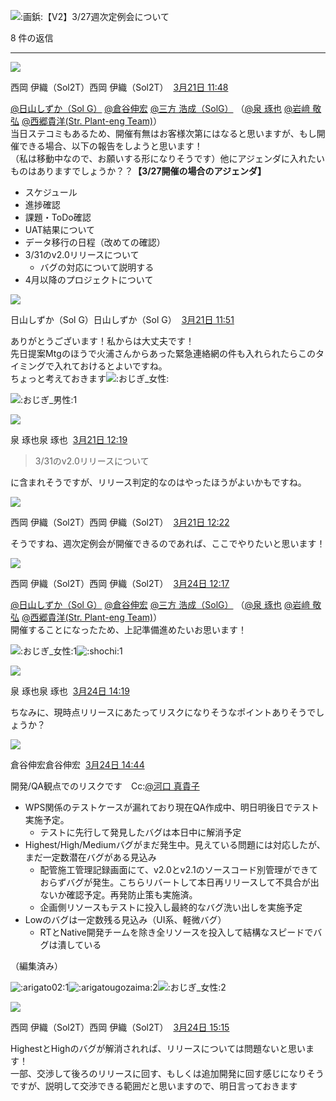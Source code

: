 ![:画鋲:](https://a.slack-edge.com/production-standard-emoji-assets/14.0/apple-medium/1f4cc@2x.png)【V2】3/27週次定例会について

8 件の返信

---

![](https://ca.slack-edge.com/T7L88TM38-U04KUHFF7SA-26c8126df351-48)

西岡 伊織（Sol2T）西岡 伊織（Sol2T）  [3月21日 11:48](https://sensyn-robotics.slack.com/archives/C067BTYKVS4/p1742525300899729?thread_ts=1742524987.458799&cid=C067BTYKVS4)  

[@日山しずか（Sol G）](https://sensyn-robotics.slack.com/team/U0405EVJQSZ) [@倉谷伸宏](https://sensyn-robotics.slack.com/team/U07LW7F5ABA) [@三方 浩成（SolG）](https://sensyn-robotics.slack.com/team/U07P5SJBM71) （[@泉 琢也](https://sensyn-robotics.slack.com/team/UAZ4T85NU) [@岩﨑 敬弘](https://sensyn-robotics.slack.com/team/UBYECLD5X) [@西郷貴洋(Str. Plant-eng Team)](https://sensyn-robotics.slack.com/team/U026FDZ6K5W)）  
当日ステコミもあるため、開催有無はお客様次第にはなると思いますが、もし開催できる場合、以下の報告をしようと思います！  
（私は移動中なので、お願いする形になりそうです）他にアジェンダに入れたいものはありますでしょうか？？**【3/27開催の場合のアジェンダ】**  

- スケジュール
- 進捗確認
- 課題・ToDo確認
- UAT結果について
- データ移行の日程（改めての確認）
- 3/31のv2.0リリースについて
    - バグの対応について説明する
- 4月以降のプロジェクトについて

![](https://ca.slack-edge.com/T7L88TM38-U0405EVJQSZ-000962c57304-48)

日山しずか（Sol G）日山しずか（Sol G）  [3月21日 11:51](https://sensyn-robotics.slack.com/archives/C067BTYKVS4/p1742525464882459?thread_ts=1742524987.458799&cid=C067BTYKVS4)  

ありがとうございます！私からは大丈夫です！  
先日提案Mtgのほうで火浦さんからあった緊急連絡網の件も入れられたらこのタイミングで入れておけるとよいですね。  
ちょっと考えておきます![:おじぎ_女性:](https://a.slack-edge.com/production-standard-emoji-assets/14.0/apple-medium/1f647-200d-2640-fe0f@2x.png)

![:おじぎ_男性:](https://a.slack-edge.com/production-standard-emoji-assets/14.0/apple-small/1f647-200d-2642-fe0f@2x.png)1

![](https://ca.slack-edge.com/T7L88TM38-UAZ4T85NU-65513d8acdf6-48)

泉 琢也泉 琢也  [3月21日 12:19](https://sensyn-robotics.slack.com/archives/C067BTYKVS4/p1742527163498459?thread_ts=1742524987.458799&cid=C067BTYKVS4)  

> 3/31のv2.0リリースについて

に含まれそうですが、リリース判定的なのはやったほうがよいかもですね。

![](https://ca.slack-edge.com/T7L88TM38-U04KUHFF7SA-26c8126df351-48)

西岡 伊織（Sol2T）西岡 伊織（Sol2T）  [3月21日 12:22](https://sensyn-robotics.slack.com/archives/C067BTYKVS4/p1742527373764789?thread_ts=1742524987.458799&cid=C067BTYKVS4)  

そうですね、週次定例会が開催できるのであれば、ここでやりたいと思います！

![](https://ca.slack-edge.com/T7L88TM38-U04KUHFF7SA-26c8126df351-48)

西岡 伊織（Sol2T）西岡 伊織（Sol2T）  [3月24日 12:17](https://sensyn-robotics.slack.com/archives/C067BTYKVS4/p1742786277671399?thread_ts=1742524987.458799&cid=C067BTYKVS4)  

[@日山しずか（Sol G）](https://sensyn-robotics.slack.com/team/U0405EVJQSZ) [@倉谷伸宏](https://sensyn-robotics.slack.com/team/U07LW7F5ABA) [@三方 浩成（SolG）](https://sensyn-robotics.slack.com/team/U07P5SJBM71) （[@泉 琢也](https://sensyn-robotics.slack.com/team/UAZ4T85NU) [@岩﨑 敬弘](https://sensyn-robotics.slack.com/team/UBYECLD5X) [@西郷貴洋(Str. Plant-eng Team)](https://sensyn-robotics.slack.com/team/U026FDZ6K5W)）  
開催することになったため、上記準備進めたいお思います！

![:おじぎ_女性:](https://a.slack-edge.com/production-standard-emoji-assets/14.0/apple-small/1f647-200d-2640-fe0f@2x.png)1![:shochi:](https://emoji.slack-edge.com/T7L88TM38/shochi/360f223a4256bbcd.png)1

![](https://ca.slack-edge.com/T7L88TM38-UAZ4T85NU-65513d8acdf6-48)

泉 琢也泉 琢也  [3月24日 14:19](https://sensyn-robotics.slack.com/archives/C067BTYKVS4/p1742793575050879?thread_ts=1742524987.458799&cid=C067BTYKVS4)  

ちなみに、現時点リリースにあたってリスクになりそうなポイントありそうでしょうか？

![](https://ca.slack-edge.com/T7L88TM38-U07LW7F5ABA-9f1d1b6aa52f-48)

倉谷伸宏倉谷伸宏  [3月24日 14:44](https://sensyn-robotics.slack.com/archives/C067BTYKVS4/p1742795054987559?thread_ts=1742524987.458799&cid=C067BTYKVS4)  

開発/QA観点でのリスクです　Cc:[@河口 真貴子](https://sensyn-robotics.slack.com/team/U031FRESR55)

- WPS関係のテストケースが漏れており現在QA作成中、明日明後日でテスト実施予定。
    - テストに先行して発見したバグは本日中に解消予定
- Highest/High/Mediumバグがまだ発生中。見えている問題には対応したが、まだ一定数潜在バグがある見込み
    - 配管施工管理記録画面にて、v2.0とv2.1のソースコード別管理ができておらずバグが発生。こちらリバートして本日再リリースして不具合が出ないか確認予定。再発防止策も実施済。
    - 企画側リソースもテストに投入し最終的なバグ洗い出しを実施予定
- Lowのバグは一定数残る見込み（UI系、軽微バグ）
    - RTとNative開発チームを除き全リソースを投入して結構なスピードでバグは潰している

（編集済み）

![:arigato02:](https://emoji.slack-edge.com/T7L88TM38/arigato02/d9f357dbe669824a.png)1![:arigatougozaima:](https://emoji.slack-edge.com/T7L88TM38/arigatougozaima/9aeab1d64822f24f.png)2![:おじぎ_女性:](https://a.slack-edge.com/production-standard-emoji-assets/14.0/apple-small/1f647-200d-2640-fe0f@2x.png)2

![](https://ca.slack-edge.com/T7L88TM38-U04KUHFF7SA-26c8126df351-48)

西岡 伊織（Sol2T）西岡 伊織（Sol2T）  [3月24日 15:15](https://sensyn-robotics.slack.com/archives/C067BTYKVS4/p1742796935637659?thread_ts=1742524987.458799&cid=C067BTYKVS4)  

HighestとHighのバグが解消されれば、リリースについては問題ないと思います！  
一部、交渉して後ろのリリースに回す、もしくは追加開発に回す感じになりそうですが、説明して交渉できる範囲だと思いますので、明日言っておきます